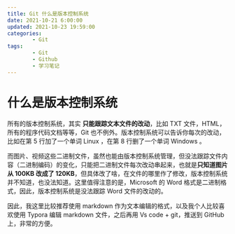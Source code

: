 ```yaml
---
title: Git 什么是版本控制系统
date: 2021-10-21 6:00:00
updated: 2021-10-23 19:59:00
categories:
        - Git
tags:
        - Git
        - Github
        - 学习笔记
---
```


# 什么是版本控制系统

所有的版本控制系统，其实 **只能跟踪文本文件的改动**，比如 TXT 文件，HTML，所有的程序代码文档等等，Git 也不例外。版本控制系统可以告诉你每次的改动，比如在第 5 行加了一个单词 Linux ，在第 8 行删了一个单词 Windows 。

而图片、视频这些二进制文件，虽然也能由版本控制系统管理，但没法跟踪文件内容（二进制编码）的变化，只能把二进制文件每次改动串起来，也就是**只知道图片从 100KB 改成了 120KB**，但具体改了啥，在文件的哪里作了修改，版本控制系统并不知道，也没法知道。这里值得注意的是，Microsoft 的 Word 格式是二进制格式，因此，版本控制系统是没法跟踪 Word 文件的改动的。

因此，我这里比较推荐使用 markdown 作为文本编辑的格式，以及我个人比较喜欢使用 Typora 编辑 markdown 文件，之后再用 Vs code + git，推送到 GitHub 上，非常的方便。
